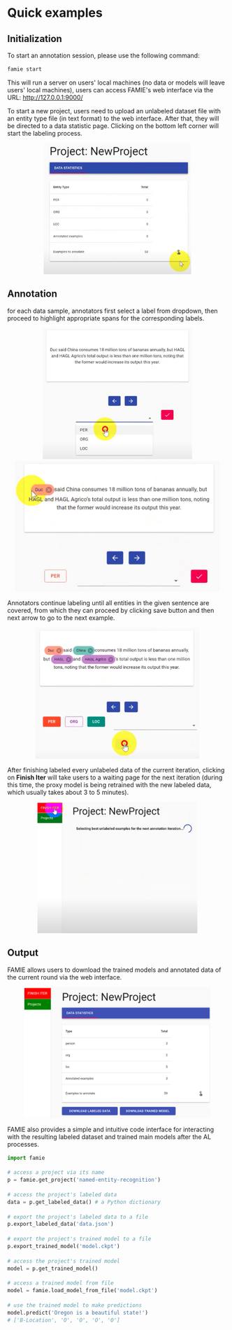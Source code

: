 # Quick examples

## Initialization
To start an annotation session, please use the following command:
```python
famie start
```
This will run a server on users' local machines (no data or models will leave users' local machines), users can access FAMIE's web interface via the URL: http://127.0.0.1:9000/

To start a new project, users need to upload an unlabeled dataset file with an entity type file (in text format) to the web interface. After that, they will be directed to a data statistic page. Clicking on the bottom left corner will start the labeling process.

<div align="center"><img src="https://raw.githubusercontent.com/nlp-uoregon/famie/main/pics/0_newproj.png" height="300px"/></div>

## Annotation

for each data sample, annotators first select a label from dropdown, then proceed to highlight appropriate spans for the corresponding labels.
<div align="center"><img src="https://raw.githubusercontent.com/nlp-uoregon/famie/main/pics/1_select_label.png" height="300px"/></div>
<div align="center"><img src="https://raw.githubusercontent.com/nlp-uoregon/famie/main/pics/2_anno_span.png" height="300px"/></div>

Annotators continue labeling until all entities in the given sentence are covered, from which they can proceed by clicking save button and then next arrow to go to the next example.
<div align="center"><img src="https://raw.githubusercontent.com/nlp-uoregon/famie/main/pics/3_save_next.png" height="300px"/></div>

After finishing labeled every unlabeled data of the current iteration, clicking on **Finish Iter** will take users to a waiting page for the next iteration (during this time, the proxy model is being retrained with the new labeled data, which usually takes about 3 to 5 minutes).
<div align="center"><img src="https://raw.githubusercontent.com/nlp-uoregon/famie/main/pics/4_fin_prox.png" height="300px"/></div>

## Output
 FAMIE allows users to download the trained models and annotated data of the current round via the web interface.
<div align="center"><img src="https://raw.githubusercontent.com/nlp-uoregon/famie/main/pics/download.png" height="300px"/></div>

FAMIE also provides a simple and intuitive code
interface for interacting with the resulting labeled
dataset and trained main models after the AL processes.

```python
import famie

# access a project via its name
p = famie.get_project('named-entity-recognition') 

# access the project's labeled data
data = p.get_labeled_data() # a Python dictionary

# export the project's labeled data to a file
p.export_labeled_data('data.json')

# export the project's trained model to a file
p.export_trained_model('model.ckpt')

# access the project's trained model
model = p.get_trained_model()

# access a trained model from file
model = famie.load_model_from_file('model.ckpt')

# use the trained model to make predictions
model.predict('Oregon is a beautiful state!')
# ['B-Location', 'O', 'O', 'O', 'O']